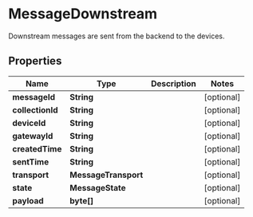 

# MessageDownstream

Downstream messages are sent from the backend to the devices.

## Properties

Name | Type | Description | Notes
------------ | ------------- | ------------- | -------------
**messageId** | **String** |  |  [optional]
**collectionId** | **String** |  |  [optional]
**deviceId** | **String** |  |  [optional]
**gatewayId** | **String** |  |  [optional]
**createdTime** | **String** |  |  [optional]
**sentTime** | **String** |  |  [optional]
**transport** | **MessageTransport** |  |  [optional]
**state** | **MessageState** |  |  [optional]
**payload** | **byte[]** |  |  [optional]



